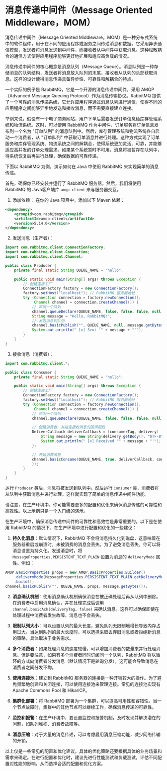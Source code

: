 # 消息传递中间件（Message Oriented Middleware，MOM）

消息传递中间件（Message Oriented Middleware，MOM）是一种分布式系统中的软件组件，用于在不同的应用程序或服务之间传递消息和数据。它采用异步通信模型，发送者将消息发送到中间件，而接收者从中间件中获取消息。这种松散耦合的通信方式使得应用程序能够更好地扩展和适应高负载的情况。

消息传递中间件的核心概念是消息队列（Message Queue）。消息队列是一种存储消息的队列结构，发送者将消息放入队列的末尾，接收者从队列的头部获取消息。这样的设计使得消息传递具备异步性、可靠性和解耦合的特点。

一个实际的例子是 RabbitMQ，它是一个开源的消息传递中间件，采用 AMQP（Advanced Message Queuing Protocol）作为消息传输协议。RabbitMQ 提供了一个可靠的消息传递系统，它允许应用程序通过消息队列进行通信，使得不同的应用程序之间能够异步地发送和接收消息，而不需要直接建立连接。

举例来说，假设有一个电子商务网站，用户下单后需要发送订单信息给库存管理系统和物流系统。这时，可以使用 RabbitMQ 作为中间件，订单服务将订单信息发布到一个名为 "订单队列" 的消息队列中。然后，库存管理系统和物流系统各自启动一个消费者，从 "订单队列" 中获取订单消息并进行处理。这种方式实现了订单服务和库存管理系统、物流系统之间的解耦合，使得系统更加灵活、可靠，并能够适应高并发的订单处理需求。如果某个系统暂时不可用，消息将被暂存在队列中，待系统恢复后再进行处理，确保数据的可靠传递。

下面以 RabbitMQ 为例，演示如何在 Java 中使用 RabbitMQ 来实现简单的消息传递。

首先，确保你已经安装并运行了 RabbitMQ 服务器。然后，我们将使用 RabbitMQ 的 Java客户端库 `amqp-client` 来与服务器交互。

1. 添加依赖：
   在你的 Java 项目中，添加以下 Maven 依赖：

```xml
<dependency>
    <groupId>com.rabbitmq</groupId>
    <artifactId>amqp-client</artifactId>
    <version>5.14.0</version>
</dependency>
```

2. 发送消息（生产者）：

```java
import com.rabbitmq.client.ConnectionFactory;
import com.rabbitmq.client.Connection;
import com.rabbitmq.client.Channel;

public class Producer {
    private final static String QUEUE_NAME = "hello";

    public static void main(String[] args) throws Exception {
        // 创建连接工厂
        ConnectionFactory factory = new ConnectionFactory();
        factory.setHost("localhost"); // RabbitMQ 服务器地址
        try (Connection connection = factory.newConnection();
             Channel channel = connection.createChannel()) {
            // 声明一个队列
            channel.queueDeclare(QUEUE_NAME, false, false, false, null);
            String message = "Hello, RabbitMQ!";
            // 发送消息到队列
            channel.basicPublish("", QUEUE_NAME, null, message.getBytes());
            System.out.println(" [x] Sent '" + message + "'");
        }
    }
}
```

3. 接收消息（消费者）：

```java
import com.rabbitmq.client.*;

public class Consumer {
    private final static String QUEUE_NAME = "hello";

    public static void main(String[] args) throws Exception {
        // 创建连接工厂
        ConnectionFactory factory = new ConnectionFactory();
        factory.setHost("localhost"); // RabbitMQ 服务器地址
        try (Connection connection = factory.newConnection();
             Channel channel = connection.createChannel()) {
            // 声明一个队列
            channel.queueDeclare(QUEUE_NAME, false, false, false, null);

            // 创建消费者，并指定接收消息的回调函数
            DeliverCallback deliverCallback = (consumerTag, delivery) -> {
                String message = new String(delivery.getBody(), "UTF-8");
                System.out.println(" [x] Received '" + message + "'");
            };

            // 开始消费消息
            channel.basicConsume(QUEUE_NAME, true, deliverCallback, consumerTag -> {
            });
        }
    }
}
```

运行 `Producer` 类后，消息将被发送到队列中。然后运行 `Consumer` 类，消费者将从队列中获取消息并进行处理。这样就实现了简单的消息传递中间件功能。

请注意，在生产环境中，你可能需要更多的配置和优化来确保消息传递的可靠性和高效性。以上示例只是一个入门级的演示。

在生产环境中，确保消息传递中间件的可靠性和高效性是非常重要的。以下是在使用 RabbitMQ 的情况下，在生产环境中进行配置和优化的一些建议：

1. **持久化消息**：默认情况下，RabbitMQ 不会将消息持久化到磁盘，这意味着在服务器重启或崩溃时，未被消费的消息会丢失。为了避免消息丢失，你可以将消息设置为持久化。发送消息时，将 `MessageProperties.PERSISTENT_TEXT_PLAIN` 设置为消息的 `deliveryMode` 属性。例如：

```java
AMQP.BasicProperties props = new AMQP.BasicProperties.Builder()
    .deliveryMode(MessageProperties.PERSISTENT_TEXT_PLAIN.getDeliveryMode())
    .build();
channel.basicPublish("", QUEUE_NAME, props, message.getBytes());
```

2. **消息确认机制**：使用消息确认机制确保消息在被正确处理后再从队列中删除。在消费者中启用消息确认，并在处理完成后调用 `channel.basicAck(deliveryTag, false)` 来确认消息。这样可以确保即使在处理过程中消费者发生故障，消息也不会丢失。

3. **限制队列大小**：可以设置队列的最大长度，避免队列无限制地增长导致内存占用过大。当达到队列的最大长度时，可以选择采取丢弃旧消息或者拒绝新消息的策略，具体取决于业务需求。

4. **多个消费者**：如果处理消息的速度较慢，可以增加消费者的数量来并行处理消息。但是要注意，如果有多个消费者同时订阅同一个队列，RabbitMQ 将以循环的方式向消费者分发消息（默认情况下是轮询分发），这可能会导致消息在消费者之间分发不均。

5. **使用连接池**：建立到 RabbitMQ 服务器的连接是一种开销较大的操作。为了避免频繁地创建和关闭连接，可以使用连接池来管理连接。常见的连接池实现有 Apache Commons Pool 和 HikariCP。

6. **集群化部署**：将 RabbitMQ 部署为一个集群，可以提高可用性和容错性。当一个节点故障时，集群中的其他节点可以继续工作，确保消息传递的可靠性。

7. **监控和报警**：在生产环境中，要设置监控和报警机制，及时发现并解决潜在的问题，如队列堆积、消费者故障等。

8. **消息压缩**：对于大量的消息传递，可以考虑启用消息压缩功能，减少网络传输的开销。

以上仅是一些常见的配置和优化建议，具体的优化策略还要根据具体的业务场景和需求来确定。在进行配置和优化时，建议先进行性能测试和负载测试，评估不同配置对性能的影响，从而选择合适的配置和优化方案。